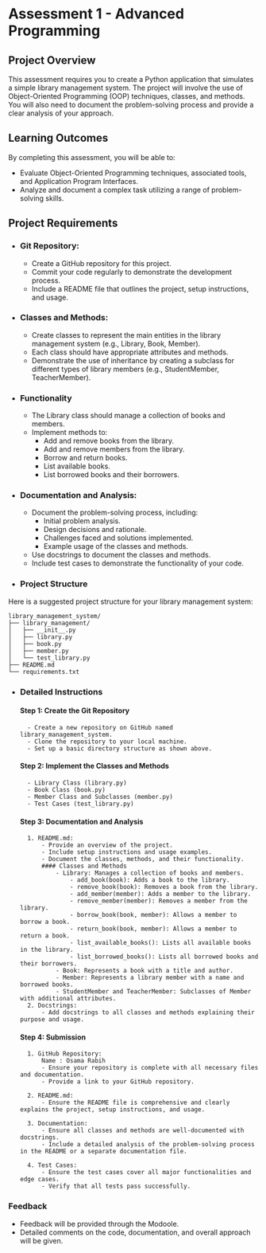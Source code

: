 # Assessment 1 - Advanced Programming

## Project Overview
This assessment requires you to create a Python application that simulates a simple library management system. The project will involve the use of Object-Oriented Programming (OOP) techniques, classes, and methods. You will also need to document the problem-solving process and provide a clear analysis of your approach.
## Learning Outcomes
By completing this assessment, you will be able to:
- Evaluate Object-Oriented Programming techniques, associated tools, and Application Program Interfaces.
- Analyze and document a complex task utilizing a range of problem-solving skills.
## Project Requirements
- ### Git Repository:
    - Create a GitHub repository for this project.
    - Commit your code regularly to demonstrate the development process.
    - Include a README file that outlines the project, setup instructions, and usage.
- ### Classes and Methods:
    - Create classes to represent the main entities in the library management system (e.g., Library, Book, Member).
    - Each class should have appropriate attributes and methods.
    - Demonstrate the use of inheritance by creating a subclass for different types of library members (e.g., StudentMember, TeacherMember).
- ### Functionality
    - The Library class should manage a collection of books and members.
    - Implement methods to:
        - Add and remove books from the library.
        - Add and remove members from the library.
        - Borrow and return books.
        - List available books.
        - List borrowed books and their borrowers.
- ### Documentation and Analysis:
    - Document the problem-solving process, including:
        - Initial problem analysis.
        - Design decisions and rationale.
        - Challenges faced and solutions implemented.
        - Example usage of the classes and methods.
    - Use docstrings to document the classes and methods.
    - Include test cases to demonstrate the functionality of your code.
- ### Project Structure
Here is a suggested project structure for your library management system:
```
library_management_system/
├── library_management/
│   ├── __init__.py
│   ├── library.py
│   ├── book.py
│   ├── member.py
│   └── test_library.py
├── README.md
└── requirements.txt
```
- ### Detailed Instructions
    #### Step 1: Create the Git Repository
        - Create a new repository on GitHub named library_management_system.
        - Clone the repository to your local machine.
        - Set up a basic directory structure as shown above.
    #### Step 2: Implement the Classes and Methods
        - Library Class (library.py)
        - Book Class (book.py)
        - Member Class and Subclasses (member.py)
        - Test Cases (test_library.py)
    #### Step 3: Documentation and Analysis
        1. README.md:
            - Provide an overview of the project.
            - Include setup instructions and usage examples.
            - Document the classes, methods, and their functionality.
            #### Classes and Methods
                - Library: Manages a collection of books and members.
                    - add_book(book): Adds a book to the library.
                    - remove_book(book): Removes a book from the library.
                    - add_member(member): Adds a member to the library.
                    - remove_member(member): Removes a member from the library.
                    - borrow_book(book, member): Allows a member to borrow a book.
                    - return_book(book, member): Allows a member to return a book.
                    - list_available_books(): Lists all available books in the library.
                    - list_borrowed_books(): Lists all borrowed books and their borrowers.
                - Book: Represents a book with a title and author.
                - Member: Represents a library member with a name and borrowed books.
                - StudentMember and TeacherMember: Subclasses of Member with additional attributes.
        2. Docstrings:
            - Add docstrings to all classes and methods explaining their purpose and usage.
    #### Step 4: Submission
        1. GitHub Repository:
            Name : Osama Rabih
            - Ensure your repository is complete with all necessary files and documentation.
            - Provide a link to your GitHub repository.

        2. README.md:
            - Ensure the README file is comprehensive and clearly explains the project, setup instructions, and usage.

        3. Documentation:
            - Ensure all classes and methods are well-documented with docstrings.
            - Include a detailed analysis of the problem-solving process in the README or a separate documentation file.

        4. Test Cases:
            - Ensure the test cases cover all major functionalities and edge cases.
            - Verify that all tests pass successfully.

### Feedback
- Feedback will be provided through the Modoole.
- Detailed comments on the code, documentation, and overall approach will be given.
